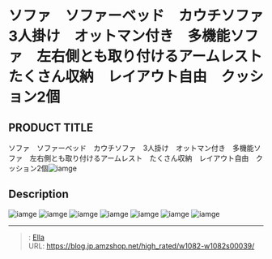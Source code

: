 # ソファ　ソファーベッド　カウチソファ　3人掛け　オットマン付き　多機能ソファ　左右側とも取り付けるアームレスト　たくさん収納　レイアウト自由　クッション2個


## PRODUCT TITLE 

ソファ　ソファーベッド　カウチソファ　3人掛け　オットマン付き　多機能ソファ　左右側とも取り付けるアームレスト　たくさん収納　レイアウト自由　クッション2個![iamge](https://b2bfiles1.gigab2b.cn/image/wkseller/10588/20211117_8463399abde0b497e005ba72c482c3a8.jpg)

## Description











![iamge](https://b2bfiles1.gigab2b.cn/image/wkseller/10588/20220622_7d3841a5fb7b0c14c26e60ce7637f3ba.JPG)
![iamge](https://b2bfiles1.gigab2b.cn/image/wkseller/10588/20220622_b59046d61d4bb45efecce03fbf975e76.JPG)
![iamge](https://b2bfiles1.gigab2b.cn/image/wkseller/10588/20211220_53d3f1785a38456615753b529ead8402.jpg)
![iamge](https://b2bfiles1.gigab2b.cn/image/wkseller/10588/20211117_276fc8dba44d6a9e4bf59a92fe554437.jpg)
![iamge](https://b2bfiles1.gigab2b.cn/image/wkseller/10588/20211117_f256cb48fa3af61d0c6b2b15533fc352.jpg)
![iamge](https://b2bfiles1.gigab2b.cn/image/wkseller/10588/20211117_7e5bfd957668d033ad9bc77a5129edbb.jpg)
![iamge](https://b2bfiles1.gigab2b.cn/image/wkseller/10588/20211117_40ecd1242f11df02f5f2db2c9475c020.jpg)


---

> : [Ella](https://blog.jp.amzshop.net/)  
> URL: https://blog.jp.amzshop.net/high_rated/w1082-w1082s00039/  


